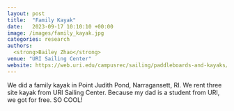 ```yaml
---
layout: post
title:  "Family Kayak"
date:   2023-09-17 10:10:10 +00:00
image: /images/family_kayak.jpg
categories: research
authors: 
  <strong>Bailey Zhao</strong>
venue: "URI Sailing Center"
website: https://web.uri.edu/campusrec/sailing/paddleboards-and-kayaks/
---
```

We did a family kayak in Point Judith Pond, Narragansett, RI. We rent three site kayak from URI Sailing Center. Because my dad is a student from URI, we got for free. SO COOL!